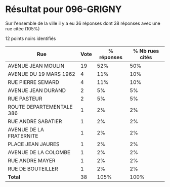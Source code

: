 # Résultat pour 096-GRIGNY

Sur l'ensemble de la ville il y a eu 36 réponses dont 38 réponses avec une rue citée (105%)

12 points noirs identifiés

| Rue | Vote | % réponses | % Nb rues cités|
|-----|------|------------|----------------|
| AVENUE JEAN MOULIN | 19 | 52% | 50%|
| AVENUE DU 19 MARS 1962 | 4 | 11% | 10%|
| RUE PIERRE SEMARD | 4 | 11% | 10%|
| AVENUE JEAN DURAND | 2 | 5% | 5%|
| RUE PASTEUR | 2 | 5% | 5%|
| ROUTE DEPARTEMENTALE 386 | 1 | 2% | 2%|
| RUE ANDRE SABATIER | 1 | 2% | 2%|
| AVENUE DE LA FRATERNITE | 1 | 2% | 2%|
| PLACE JEAN JAURES | 1 | 2% | 2%|
| AVENUE DE LA COLOMBE | 1 | 2% | 2%|
| RUE ANDRE MAYER | 1 | 2% | 2%|
| RUE DE BOUTEILLER | 1 | 2% | 2%|
| **Total** | 38 | 105% | 100%|
